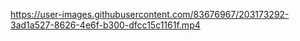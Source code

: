 

https://user-images.githubusercontent.com/83676967/203173292-3ad1a527-8626-4e6f-b300-dfcc15c1161f.mp4

